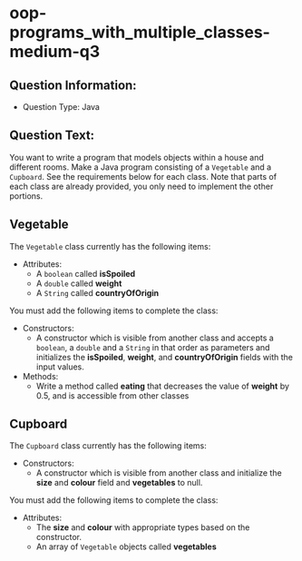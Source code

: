 # oop-programs_with_multiple_classes-medium-q3

## Question Information:

- Question Type: Java

## Question Text:

You want to write a program that models objects within a house and different rooms. Make a Java program
consisting of a `Vegetable` and a `Cupboard`. See the requirements below for each class. Note that parts of each class are
already provided, you only need to implement the other portions.


## Vegetable

The `Vegetable` class currently has the following items:

- Attributes:
    - A `boolean` called **isSpoiled**
    - A `double` called **weight**
    - A `String` called **countryOfOrigin**

You must add the following items to complete the class:

- Constructors:
    - A constructor which is visible from another class and accepts a `boolean`, a `double` and a `String` in that order as parameters
      and initializes the **isSpoiled**, **weight**, and **countryOfOrigin** fields with the input values.
- Methods:
    -  Write a method called **eating** that
       decreases the value of **weight** by 0.5, and is accessible from other classes

## Cupboard

The `Cupboard` class currently has the following items:

- Constructors:
    - A constructor which is visible from another class
      and initialize the **size** and **colour** field and **vegetables** to null.

You must add the following items to complete the class:

- Attributes:
    - The **size** and **colour** with appropriate types based on the constructor.
    - An array of `Vegetable` objects called **vegetables**